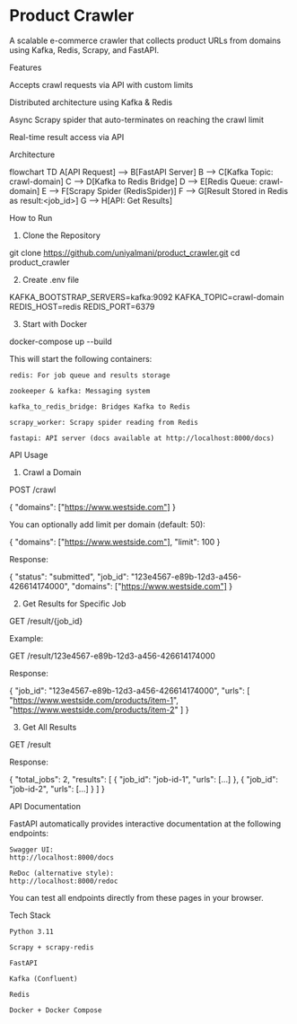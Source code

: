 # Product Crawler

A scalable e-commerce crawler that collects product URLs from domains using Kafka, Redis, Scrapy, and FastAPI.

Features

Accepts crawl requests via API with custom limits

Distributed architecture using Kafka & Redis

Async Scrapy spider that auto-terminates on reaching the crawl limit

Real-time result access via API

Architecture

flowchart TD
    A[API Request] --> B[FastAPI Server]
    B --> C[Kafka Topic: crawl-domain]
    C --> D[Kafka to Redis Bridge]
    D --> E[Redis Queue: crawl-domain]
    E --> F[Scrapy Spider (RedisSpider)]
    F --> G[Result Stored in Redis as result:<job_id>]
    G --> H[API: Get Results]



How to Run
1. Clone the Repository

git clone https://github.com/uniyalmani/product_crawler.git
cd product_crawler

2. Create .env file

KAFKA_BOOTSTRAP_SERVERS=kafka:9092
KAFKA_TOPIC=crawl-domain
REDIS_HOST=redis
REDIS_PORT=6379

3. Start with Docker

docker-compose up --build

This will start the following containers:

    redis: For job queue and results storage

    zookeeper & kafka: Messaging system

    kafka_to_redis_bridge: Bridges Kafka to Redis

    scrapy_worker: Scrapy spider reading from Redis

    fastapi: API server (docs available at http://localhost:8000/docs)

API Usage
1. Crawl a Domain

POST /crawl

{
  "domains": ["https://www.westside.com"]
}

You can optionally add limit per domain (default: 50):

{
  "domains": ["https://www.westside.com"],
  "limit": 100
}

Response:

{
  "status": "submitted",
  "job_id": "123e4567-e89b-12d3-a456-426614174000",
  "domains": ["https://www.westside.com"]
}

2. Get Results for Specific Job

GET /result/{job_id}

Example:

GET /result/123e4567-e89b-12d3-a456-426614174000

Response:

{
  "job_id": "123e4567-e89b-12d3-a456-426614174000",
  "urls": [
    "https://www.westside.com/products/item-1",
    "https://www.westside.com/products/item-2"
  ]
}

3. Get All Results

GET /result

Response:

{
  "total_jobs": 2,
  "results": [
    {
      "job_id": "job-id-1",
      "urls": [...]
    },
    {
      "job_id": "job-id-2",
      "urls": [...]
    }
  ]
}


API Documentation

FastAPI automatically provides interactive documentation at the following endpoints:

    Swagger UI:
    http://localhost:8000/docs

    ReDoc (alternative style):
    http://localhost:8000/redoc

You can test all endpoints directly from these pages in your browser.

Tech Stack

    Python 3.11

    Scrapy + scrapy-redis

    FastAPI

    Kafka (Confluent)

    Redis

    Docker + Docker Compose
